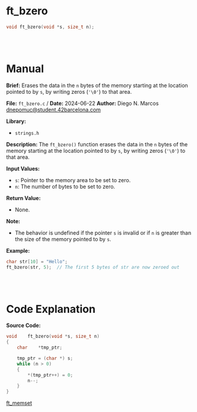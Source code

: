 # ft_bzero
``` c 
void ft_bzero(void *s, size_t n);
```
<br>
<br>

# Manual
**Brief:**
Erases the data in the `n` bytes of the memory starting at the location pointed to by `s`, by writing zeros (`'\0'`) to that area.

**File:** `ft_bzero.c` / **Date:** 2024-06-22
**Author:** Diego N. Marcos <dnepomuc@student.42barcelona.com>

**Library:**
* `strings.h `

**Description:**
The `ft_bzero()` function erases the data in the `n` bytes of the memory starting at the location pointed to by `s`, by writing zeros (`'\0'`) to that area.

**Input Values:**
* `s`: Pointer to the memory area to be set to zero.
* `n`: The number of bytes to be set to zero.

**Return Value:**
* None.

**Note:**
- The behavior is undefined if the pointer `s` is invalid or if `n` is greater than the size of the memory pointed to by `s`.

**Example:**
```c
char str[10] = "Hello";
ft_bzero(str, 5);  // The first 5 bytes of str are now zeroed out
```

<br>
<br>

# Code Explanation
**Source Code:**
``` C
void	ft_bzero(void *s, size_t n)
{
	char	*tmp_ptr;

	tmp_ptr = (char *) s;
	while (n > 0)
	{
		*(tmp_ptr++) = 0;
		n--;
	}
}


```

[ft_memset](ft_memset.md)
